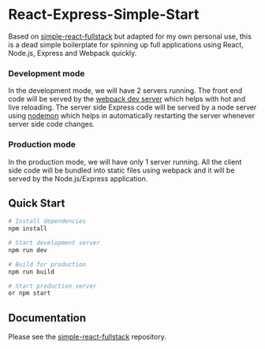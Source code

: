 # React-Express-Simple-Start

Based on [simple-react-fullstack](https://webpack.js.org/configuration/dev-server/) but adapted for my own personal use, this is a dead simple boilerplate for spinning up full applications using React, Node.js, Express and Webpack quickly.

### Development mode

In the development mode, we will have 2 servers running. The front end code will be served by the [webpack dev server](https://webpack.js.org/configuration/dev-server/) which helps with hot and live reloading. The server side Express code will be served by a node server using [nodemon](https://nodemon.io/) which helps in automatically restarting the server whenever server side code changes.

### Production mode

In the production mode, we will have only 1 server running. All the client side code will be bundled into static files using webpack and it will be served by the Node.js/Express application.

## Quick Start

```bash
# Install dependencies
npm install

# Start development server
npm run dev

# Build for production
npm run build

# Start production server
or npm start
```

## Documentation

Please see the [simple-react-fullstack](https://webpack.js.org/configuration/dev-server/) repository.